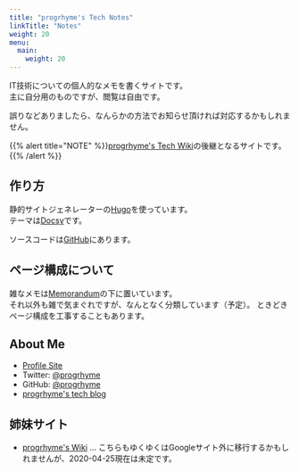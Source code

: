 ```yaml
---
title: "progrhyme's Tech Notes"
linkTitle: "Notes"
weight: 20
menu:
  main:
    weight: 20
---
```


IT技術についての個人的なメモを書くサイトです。  
主に自分用のものですが、閲覧は自由です。

誤りなどありましたら、なんらかの方法でお知らせ頂ければ対応するかもしれません。

{{% alert title="NOTE" %}}[progrhyme's Tech Wiki](https://sites.google.com/site/progrhymetechwiki/)の後継となるサイトです。{{% /alert %}}

## 作り方

静的サイトジェネレーターの[Hugo](https://gohugo.io)を使っています。  
テーマは[Docsy](https://www.docsy.dev/)です。

ソースコードは[GitHub](https://github.com/progrhyme/tech-notes)にあります。

## ページ構成について

雑なメモは[Memorandum](./memo/)の下に置いています。  
それ以外も雑で気まぐれですが、なんとなく分類しています（予定）。
ときどきページ構成を工事することもあります。

## About Me

- [Profile Site](https://progrhy.me/)
- Twitter: [@progrhyme](https://twitter.com/progrhyme)
- GitHub: [@progrhyme](https://github.com/progrhyme)
- [progrhyme's tech blog](https://tech-progrhyme.hatenablog.com/ "progrhyme's tech blog")

## 姉妹サイト

- [progrhyme's Wiki](https://sites.google.com/site/progrhymewiki/) ... こちらもゆくゆくはGoogleサイト外に移行するかもしれませんが、2020-04-25現在は未定です。
